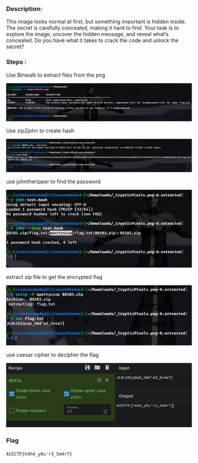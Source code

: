 ### Description:

This image looks normal at first, but something important is hidden inside. The secret is carefully concealed, making it hard to find.
Your task is to explore the image, uncover the hidden message, and reveal what’s concealed.
Do you have what it takes to crack the code and unlock the secret?

### Steps :
Use Binwalk to extract files from the png

![alt text](images/image1.png)

Use zip2john to create hash

![alt text](images/image2.png)

use johntheripper to find the password

![alt text](images/image3.png)

extract zip file to get the encrypted flag

![alt text](images/image4.png)

use caesar cipher to decipher the flag

![alt text](images/image5.png)

### Flag

```ACECTF{h4h4_y0u'r3_5m4r7}```
